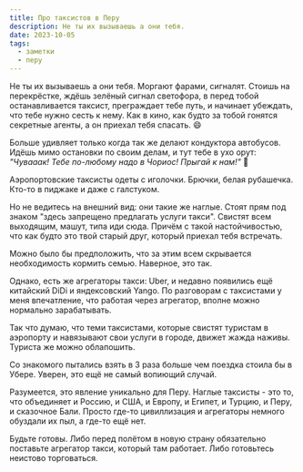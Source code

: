 ```yaml
---
title: Про таксистов в Перу
description: Не ты их вызываешь а они тебя.
date: 2023-10-05
tags:
  - заметки
  - перу
---
```


Не ты их вызываешь а они тебя. Моргают фарами, сигналят. Стоишь на перекрёстке, ждёшь зелёный сигнал светофора, в перед тобой останавливается таксист, преграждает тебе путь, и начинает убеждать, что тебе нужно сесть к нему. Как в кино, как будто за тобой гонятся секретные агенты, а он приехал тебя спасать. 😄

Больше удивляет только когда так же делают кондуктора автобусов. Идёшь мимо остановки по своим делам, и тут тебе в ухо орут: _"Чувааак! Тебе по-любому надо в Чориос! Прыгай к нам!"_ 🤦

Аэропортовские таксисты одеты с иголочки. Брючки, белая рубашечка. Кто-то в пиджаке и даже с галстуком.

Но не ведитесь на внешний вид: они такие же наглые. Стоят прям под знаком "здесь запрещено предлагать услуги такси". Свистят всем выходящим, машут, типа иди сюда. Причём с такой настойчивостью, что как будто это твой старый друг, который приехал тебя встречать.

Можно было бы предположить, что за этим всем скрывается необходимость кормить семью. Наверное, это так.

Однако, есть же агрегаторы такси: Uber, и недавно появились ещё китайский DiDi и яндексовский Yango. По разговорам с таксистами у меня впечатление, что работая через агрегатор, вполне можно нормально зарабатывать.

Так что думаю, что теми таксистами, которые свистят туристам в аэропорту и навязывают свои услуги в городе, движет жажда наживы. Туриста же можно облапошить.

Со знакомого пытались взять в 3 раза больше чем поездка стоила бы в Убере. Уверен, это ещё не самый вопиющий случай.

Разумеется, это явление уникально для Перу. Наглые таксисты - это то, что объединяет и Россию, и США, и Европу, и Египет, и Турцию, и Перу, и сказочное Бали. Просто где-то цивиллизация и агрегаторы немного обуздали их пыл, а где-то ещё нет.

Будьте готовы. Либо перед полётом в новую страну обязательно поставьте агрегатор такси, который там работает. Либо готовьтесь неистово торговаться.